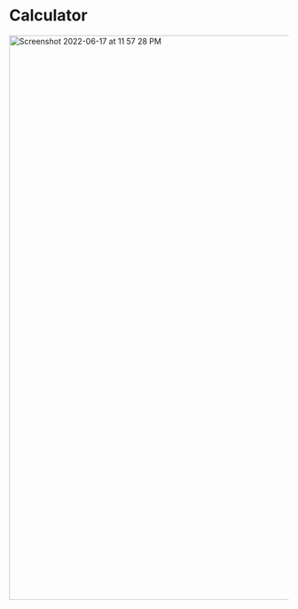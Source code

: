 # Calculator

<img width="1016" alt="Screenshot 2022-06-17 at 11 57 28 PM" src="https://user-images.githubusercontent.com/107430204/174357636-0a365c07-4b59-432c-9223-d2305482a7de.png">
